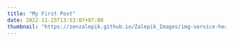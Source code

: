 ```yaml
---
title: "My First Post"
date: 2022-11-25T13:53:07+07:00
thumbnail: "https://zenzalepik.github.io/Zalepik_Images/img-service-header-uiux-sm.png"
---
```


